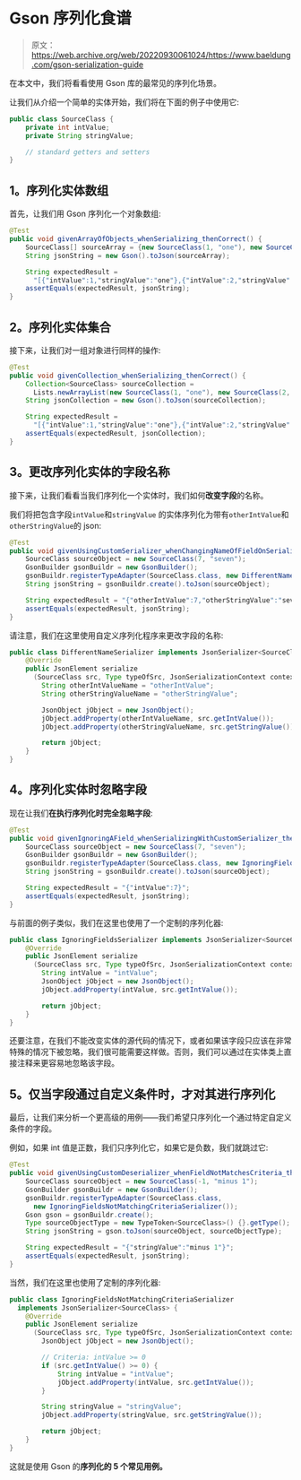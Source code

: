 # Gson 序列化食谱

> 原文：<https://web.archive.org/web/20220930061024/https://www.baeldung.com/gson-serialization-guide>

在本文中，我们将看看使用 Gson 库的最常见的序列化场景。

让我们从介绍一个简单的实体开始，我们将在下面的例子中使用它:

```java
public class SourceClass {
    private int intValue;
    private String stringValue;

    // standard getters and setters
}
```

## 1。序列化实体数组

首先，让我们用 Gson 序列化一个对象数组:

```java
@Test
public void givenArrayOfObjects_whenSerializing_thenCorrect() {
    SourceClass[] sourceArray = {new SourceClass(1, "one"), new SourceClass(2, "two")};
    String jsonString = new Gson().toJson(sourceArray);

    String expectedResult = 
      "[{"intValue":1,"stringValue":"one"},{"intValue":2,"stringValue":"two"}]";
    assertEquals(expectedResult, jsonString);
}
```

## 2。序列化实体集合

接下来，让我们对一组对象进行同样的操作:

```java
@Test
public void givenCollection_whenSerializing_thenCorrect() {
    Collection<SourceClass> sourceCollection = 
      Lists.newArrayList(new SourceClass(1, "one"), new SourceClass(2, "two"));
    String jsonCollection = new Gson().toJson(sourceCollection);

    String expectedResult = 
      "[{"intValue":1,"stringValue":"one"},{"intValue":2,"stringValue":"two"}]";
    assertEquals(expectedResult, jsonCollection);
}
```

## 3。更改序列化实体的字段名称

接下来，让我们看看当我们序列化一个实体时，我们如何**改变字段**的名称。

我们将把包含字段`intValue`和`stringValue` 的实体序列化为带有`otherIntValue`和`otherStringValue`的 json:

```java
@Test
public void givenUsingCustomSerializer_whenChangingNameOfFieldOnSerializing_thenCorrect() {
    SourceClass sourceObject = new SourceClass(7, "seven");
    GsonBuilder gsonBuildr = new GsonBuilder();
    gsonBuildr.registerTypeAdapter(SourceClass.class, new DifferentNameSerializer());
    String jsonString = gsonBuildr.create().toJson(sourceObject);

    String expectedResult = "{"otherIntValue":7,"otherStringValue":"seven"}";
    assertEquals(expectedResult, jsonString);
}
```

请注意，我们在这里使用自定义序列化程序来更改字段的名称:

```java
public class DifferentNameSerializer implements JsonSerializer<SourceClass> {
    @Override
    public JsonElement serialize
      (SourceClass src, Type typeOfSrc, JsonSerializationContext context) {
        String otherIntValueName = "otherIntValue";
        String otherStringValueName = "otherStringValue";

        JsonObject jObject = new JsonObject();
        jObject.addProperty(otherIntValueName, src.getIntValue());
        jObject.addProperty(otherStringValueName, src.getStringValue());

        return jObject;
    }
}
```

## 4。序列化实体时忽略字段

现在让我们**在执行序列化时完全忽略字段**:

```java
@Test
public void givenIgnoringAField_whenSerializingWithCustomSerializer_thenFieldIgnored() {
    SourceClass sourceObject = new SourceClass(7, "seven");
    GsonBuilder gsonBuildr = new GsonBuilder();
    gsonBuildr.registerTypeAdapter(SourceClass.class, new IgnoringFieldsSerializer());
    String jsonString = gsonBuildr.create().toJson(sourceObject);

    String expectedResult = "{"intValue":7}";
    assertEquals(expectedResult, jsonString);
}
```

与前面的例子类似，我们在这里也使用了一个定制的序列化器:

```java
public class IgnoringFieldsSerializer implements JsonSerializer<SourceClass> {
    @Override
    public JsonElement serialize
      (SourceClass src, Type typeOfSrc, JsonSerializationContext context) {
        String intValue = "intValue";
        JsonObject jObject = new JsonObject();
        jObject.addProperty(intValue, src.getIntValue());

        return jObject;
    }
}
```

还要注意，在我们不能改变实体的源代码的情况下，或者如果该字段只应该在非常特殊的情况下被忽略，我们很可能需要这样做。否则，我们可以通过在实体类上直接注释来更容易地忽略该字段。

## 5。仅当字段通过自定义条件时，才对其进行序列化

最后，让我们来分析一个更高级的用例——我们希望只序列化一个通过特定自定义条件的字段。

例如，如果 int 值是正数，我们只序列化它，如果它是负数，我们就跳过它:

```java
@Test
public void givenUsingCustomDeserializer_whenFieldNotMatchesCriteria_thenIgnored() {
    SourceClass sourceObject = new SourceClass(-1, "minus 1");
    GsonBuilder gsonBuildr = new GsonBuilder();
    gsonBuildr.registerTypeAdapter(SourceClass.class, 
      new IgnoringFieldsNotMatchingCriteriaSerializer());
    Gson gson = gsonBuildr.create();
    Type sourceObjectType = new TypeToken<SourceClass>() {}.getType();
    String jsonString = gson.toJson(sourceObject, sourceObjectType);

    String expectedResult = "{"stringValue":"minus 1"}";
    assertEquals(expectedResult, jsonString);
}
```

当然，我们在这里也使用了定制的序列化器:

```java
public class IgnoringFieldsNotMatchingCriteriaSerializer 
  implements JsonSerializer<SourceClass> {
    @Override
    public JsonElement serialize
      (SourceClass src, Type typeOfSrc, JsonSerializationContext context) {
        JsonObject jObject = new JsonObject();

        // Criteria: intValue >= 0
        if (src.getIntValue() >= 0) {
            String intValue = "intValue";
            jObject.addProperty(intValue, src.getIntValue());
        }

        String stringValue = "stringValue";
        jObject.addProperty(stringValue, src.getStringValue());

        return jObject;
    }
}
```

这就是使用 Gson 的**序列化的 5 个常见用例。**